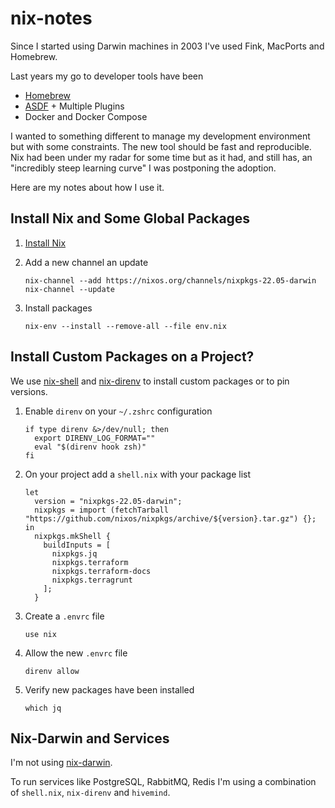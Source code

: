 # nix-notes

Since I started using Darwin machines in 2003 I've used Fink, MacPorts and Homebrew.

Last years my go to developer tools have been

- [Homebrew](https://brew.sh)
- [ASDF](https://github.com/asdf-vm/asdf) + Multiple Plugins
- Docker and Docker Compose

I wanted to something different to manage my development environment but with some constraints. The new tool should be fast and reproducible. Nix had been under my radar for some time but as it had, and still has, an "incredibly steep learning curve" I was postponing the adoption.

Here are my notes about how I use it.

## Install Nix and Some Global Packages

1. [Install Nix](https://nixos.org/manual/nix/stable/installation/installing-binary.html#installing-a-binary-distribution)

2. Add a new channel an update

    ```
    nix-channel --add https://nixos.org/channels/nixpkgs-22.05-darwin
    nix-channel --update
    ````

3. Install packages

    ```
    nix-env --install --remove-all --file env.nix
    ```

## Install Custom Packages on a Project?

We use [nix-shell](https://nixos.org/manual/nix/stable/command-ref/nix-shell.html) and [nix-direnv](https://github.com/nix-community/nix-direnv) to install custom packages or to pin versions. 

1. Enable `direnv` on your `~/.zshrc` configuration

    ```
    if type direnv &>/dev/null; then
      export DIRENV_LOG_FORMAT=""
      eval "$(direnv hook zsh)"
    fi
    ```
    
2. On your project add a `shell.nix` with your package list

    ```
    let
      version = "nixpkgs-22.05-darwin";
      nixpkgs = import (fetchTarball "https://github.com/nixos/nixpkgs/archive/${version}.tar.gz") {};
    in
      nixpkgs.mkShell {
        buildInputs = [
          nixpkgs.jq
          nixpkgs.terraform
          nixpkgs.terraform-docs
          nixpkgs.terragrunt
        ];
      }
    ```

3. Create a `.envrc` file

    ```
    use nix
    ```

4. Allow the new `.envrc` file

    ```
    direnv allow
    ```
    
5. Verify new packages have been installed

    ```
    which jq
    ```

## Nix-Darwin and Services

I'm not using [nix-darwin](https://github.com/LnL7/nix-darwin).

To run services like PostgreSQL, RabbitMQ, Redis I'm using a combination of `shell.nix`, `nix-direnv` and `hivemind`.

